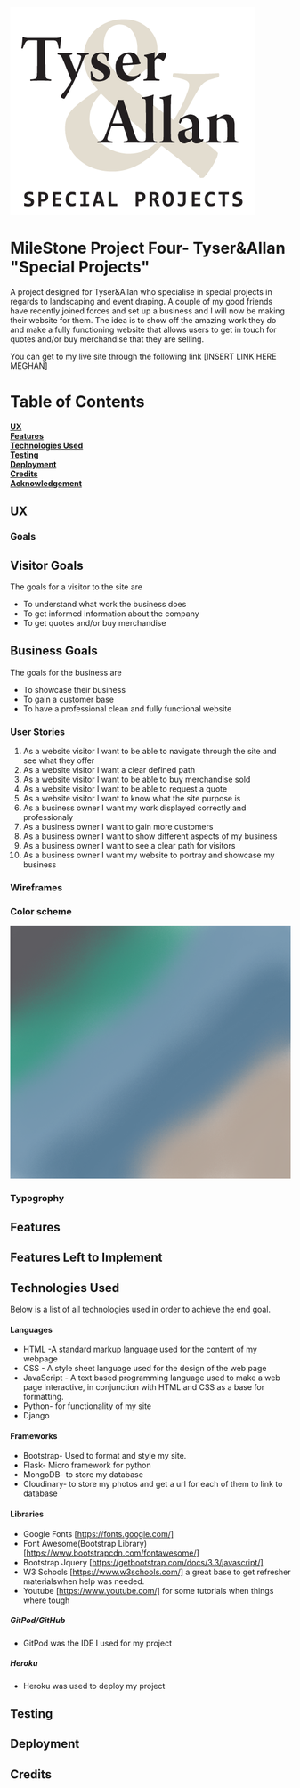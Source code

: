 ![Logo](pages/static/images/talogo.png)

# MileStone Project Four- Tyser&Allan "Special Projects"

A project designed for Tyser&Allan who specialise in special projects in regards to landscaping and event
draping. A couple of my good friends have recently joined forces and set up a business and I will now be 
making their website for them. The idea is to show off the amazing work they do and make a fully functioning
website that allows users to get in touch for quotes and/or buy merchandise that they are selling. 

You can get to my live site through the following link [INSERT LINK HERE MEGHAN]

# Table of Contents

**[UX](#UX)**<br>
**[Features](#Features)**<br>
**[Technologies Used](#Technologies-used)**<br>
**[Testing](#Testing)**<br>
**[Deployment](#Deployment)**<br>
**[Credits](#Credits)**<br>
**[Acknowledgement](#Acknowledgement)**<br>

## UX
 
### Goals
## Visitor Goals
The goals for a visitor to the site are 
* To understand what work the business does
* To get informed information about the company
* To get quotes and/or buy merchandise

## Business Goals
The goals for the business are
* To showcase their business
* To gain a customer base
* To have a professional clean and fully functional website

### User Stories
1. As a website visitor I want to be able to navigate through the site and see what they offer
2. As a website visitor I want a clear defined path
3. As a website visitor I want to be able to buy merchandise sold
4. As a website visitor I want to be able to request a quote
5. As a website visitor I want to know what the site purpose is
6. As a business owner I want my work displayed correctly and professionaly
7. As a business owner I want to gain more customers
8. As a business owner I want  to show different aspects of my business
9. As a business owner I want to see a clear path for visitors
10. As a business owner I want my website to portray and showcase my business

### Wireframes

### Color scheme

![Color Scheme](static/images/Colors.png)
### Typogrophy

## Features

### 

## Features Left to Implement

###

## Technologies Used
Below is a list of all technologies used in order to achieve the end goal.

#### Languages
* HTML -A standard markup language used for the content of my webpage
* CSS - A style sheet language used for the design of the web page
* JavaScript - A text based programming language used to make a web page
interactive, in conjunction with HTML and CSS as a base for formatting.
* Python- for functionality of my site
* Django

#### Frameworks
* Bootstrap- Used to format and style my site.
* Flask- Micro framework for python
* MongoDB- to store my database
* Cloudinary- to store my photos and get a url for each of them to link to database

#### Libraries
* Google Fonts [https://fonts.google.com/]
* Font Awesome(Bootstrap Library) [https://www.bootstrapcdn.com/fontawesome/]
* Bootstrap Jquery [https://getbootstrap.com/docs/3.3/javascript/]
* W3 Schools [https://www.w3schools.com/] a great base to get refresher materialswhen help was needed.
* Youtube [https://www.youtube.com/] for some tutorials when things where tough

##### GitPod/GitHub
* GitPod was the IDE I used for my project

##### Heroku
* Heroku was used to deploy my project

## Testing 

## Deployment

## Credits
